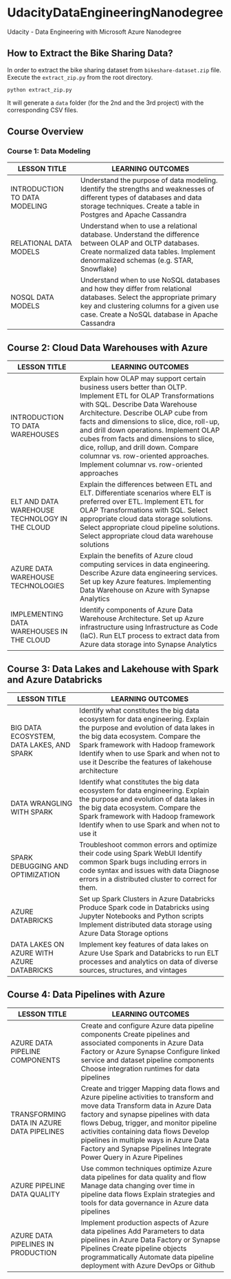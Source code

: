 # UdacityDataEngineeringNanodegree
Udacity - Data Engineering with Microsoft Azure Nanodegree

## How to Extract the Bike Sharing Data?

In order to extract the bike sharing dataset from `bikeshare-dataset.zip` file. Execute the `extract_zip.py` from the root directory.

```
python extract_zip.py
```

It will generate a `data` folder (for the 2nd and the 3rd project) with the corresponding CSV files.

## Course Overview

### Course 1: Data Modeling

| LESSON TITLE | LEARNING OUTCOMES |
|---|---|
| INTRODUCTION TO DATA MODELING | Understand the purpose of data modeling. Identify the strengths and weaknesses of different types of databases and data storage techniques. Create a table in Postgres and Apache Cassandra |
| RELATIONAL DATA MODELS | Understand when to use a relational database. Understand the difference between OLAP and OLTP databases. Create normalized data tables. Implement denormalized schemas (e.g. STAR, Snowflake) |
| NOSQL DATA MODELS | Understand when to use NoSQL databases and how they differ from relational databases. Select the appropriate primary key and clustering columns for a given use case. Create a NoSQL database in Apache Cassandra |

## Course 2: Cloud Data Warehouses with Azure

| LESSON TITLE | LEARNING OUTCOMES |
|---|---|
| INTRODUCTION TO DATA WAREHOUSES | Explain how OLAP may support certain business users better than OLTP. Implement ETL for OLAP Transformations with SQL. Describe Data Warehouse Architecture. Describe OLAP cube from facts and dimensions to slice, dice, roll-up, and drill down operations. Implement OLAP cubes from facts and dimensions to slice, dice, rollup, and drill down. Compare columnar vs. row-oriented approaches. Implement columnar vs. row-oriented approaches |
| ELT AND DATA WAREHOUSE TECHNOLOGY IN THE CLOUD | Explain the differences between ETL and ELT. Differentiate scenarios where ELT is preferred over ETL. Implement ETL for OLAP Transformations with SQL. Select appropriate cloud data storage solutions. Select appropriate cloud pipeline solutions. Select appropriate cloud data warehouse solutions |
| AZURE DATA WAREHOUSE TECHNOLOGIES | Explain the benefits of Azure cloud computing services in data engineering. Describe Azure data engineering services. Set up key Azure features. Implementing Data Warehouse on Azure with Synapse Analytics |
| IMPLEMENTING DATA WAREHOUSES IN THE CLOUD | Identify components of Azure Data Warehouse Architecture. Set up Azure infrastructure using Infrastructure as Code (IaC). Run ELT process to extract data from Azure data storage into Synapse Analytics |

## Course 3: Data Lakes and Lakehouse with Spark and Azure Databricks

| LESSON TITLE | LEARNING OUTCOMES |
|---|---|
| BIG DATA ECOSYSTEM, DATA LAKES, AND SPARK | Identify what constitutes the big data ecosystem for data engineering. Explain the purpose and evolution of data lakes in the big data ecosystem. Compare the Spark framework with Hadoop framework Identify when to use Spark and when not to use it Describe the features of lakehouse architecture |
| DATA WRANGLING WITH SPARK | Identify what constitutes the big data ecosystem for data engineering. Explain the purpose and evolution of data lakes in the big data ecosystem. Compare the Spark framework with Hadoop framework Identify when to use Spark and when not to use it |
| SPARK DEBUGGING AND OPTIMIZATION | Troubleshoot common errors and optimize their code using Spark WebUI Identify common Spark bugs including errors in code syntax and issues with data Diagnose errors in a distributed cluster to correct for them. |
| AZURE DATABRICKS | Set up Spark Clusters in Azure Databricks Produce Spark code in Databricks using Jupyter Notebooks and Python scripts Implement distributed data storage using Azure Data Storage options |
| DATA LAKES ON AZURE WITH AZURE DATABRICKS | Implement key features of data lakes on Azure Use Spark and Databricks to run ELT processes and analytics on data of diverse sources, structures, and vintages |

## Course 4: Data Pipelines with Azure

| LESSON TITLE | LEARNING OUTCOMES |
|---|---|
| AZURE DATA PIPELINE COMPONENTS | Create and configure Azure data pipeline components Create pipelines and associated components in Azure Data Factory or Azure Synapse Configure linked service and dataset pipeline components Choose integration runtimes for data pipelines |
| TRANSFORMING DATA IN AZURE DATA PIPELINES | Create and trigger Mapping data flows and Azure pipeline activities to transform and move data Transform data in Azure Data factory and synapse pipelines with data flows Debug, trigger, and monitor pipeline activities containing data flows Develop pipelines in multiple ways in Azure Data Factory and Synapse Pipelines Integrate Power Query in Azure Pipelines |
| AZURE PIPELINE DATA QUALITY | Use common techniques optimize Azure data pipelines for data quality and flow Manage data changing over time in pipeline data flows Explain strategies and tools for data governance in Azure data pipelines |
| AZURE DATA PIPELINES IN PRODUCTION | Implement production aspects of Azure data pipelines Add Parameters to data pipelines in Azure Data Factory or Synapse Pipelines Create pipeline objects programmatically Automate data pipeline deployment with Azure DevOps or Github |

